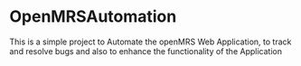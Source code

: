 # OpenMRSAutomation

This is a simple project to Automate the openMRS Web Application, to track and resolve bugs and also to enhance the functionality of the Application
